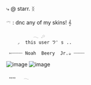 
   ⤷        @ starr.      ᛝ

   𓍼     :  dnc any of my skins!  𝄞

              𓂃 𓈒𓏸    
        ◞  this user 𑁤' s ..

     ✄┈┈┈┈ Noah  Beery  Jr.☕ ┈┈┈┈
![image](https://github.com/user-attachments/assets/c4ba22ff-e6e8-437c-8153-e1cca042c52e)
![image](https://github.com/user-attachments/assets/89c28e4d-226b-4e24-988e-ca9cf0914c55)

     ༝༚༝༚   𓂃
